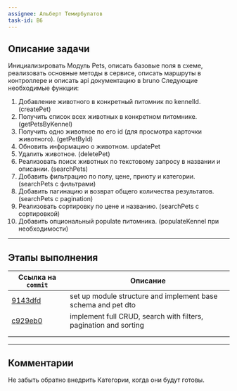 ```yaml
---
assignee: Альберт Темирбулатов
task-id: B6
---
```

## **Описание задачи**

Инициализировать Модуль Pets, описать базовые поля в схеме,  реализовать основные методы в сервисе, описать маршруты в контроллере и описать api документацию в bruno
Следующие необходимые функции:
1) Добавление животного в конкретный питомник по kennelId. (createPet)
2) Получить список всех животных в конкретном питомнике. (getPetsByKennel)
3) Получить одно животное по его id (для просмотра карточки животного). (getPetById)
4) Обновить информацию о животном. updatePet
5) Удалить животное. (deletePet)
6) Реализовать поиск животных по текстовому запросу в названии и описании. (searchPets)
7) Добавить фильтрацию по полу, цене, приюту и категории. (searchPets с фильтрами)
8) Добавить пагинацию и возврат общего количества результатов. (searchPets с pagination)
9) Реализовать сортировку по цене и названию. (searchPets с сортировкой)
10) Добавить опциональный populate питомника. (populateKennel при необходимости)

---
## **Этапы выполнения**

| Ссылка на `commit`                                                                                   | Описание                                                         |
| ---------------------------------------------------------------------------------------------------- | ---------------------------------------------------------------- |
| [9143dfd](https://github.com/iamfromhe1l/pet-market/commit/9143dfdaa508b21f4888af9cca782e2b54ca61cb) | set up module structure and implement base schema and pet dto    |
| [c929eb0](https://github.com/iamfromhe1l/pet-market/commit/c929eb099fb98b2c13fe41af015c1224dcccd831) | implement full CRUD, search with filters, pagination and sorting |
|                                                                                                      |                                                                  |
|                                                                                                      |                                                                  |

---
## **Комментарии**

Не забыть обратно внедрить Категории, когда они будут готовы.